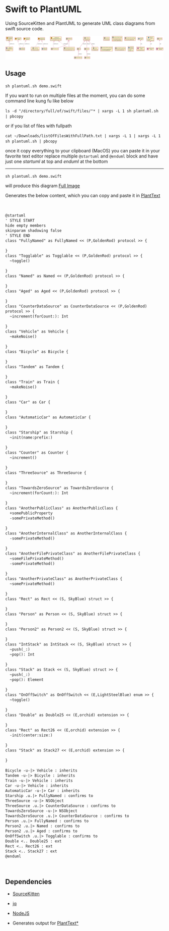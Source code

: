 # Swift to PlantUML

Using SourceKitten and PlantUML to generate UML class diagrams from swift source code.


![Class diagram output without relationship](screenshot.png)

## Usage


`sh plantuml.sh demo.swift`

If you want to run on multiple files at the moment, you can do some command line kung fu like below

`ls -d "/directory/full/of/swift/files/"* | xargs -L 1 sh plantuml.sh  | pbcopy`

or if you list of files with fullpath

`cat ~/Downloads/listOfFilesWithFullPath.txt | xargs -L 1 | xargs -L 1 sh plantuml.sh | pbcopy`

once it copy everything to your clipboard (MacOS) you can paste it in your favorite text editor replace multiple `@startuml` and `@enduml` block and have just one _startuml_ at top and _enduml_ at the bottom

---

`sh plantuml.sh demo.swift`

will produce this diagram [Full Image](http://www.plantuml.com/plantuml/svg/dLRRQXiz4BxVfn2v-RtyYIyCRM498KxYb4BgcAmfj3T5rewzgdLO96qJzz1dxwu6sR8N7z8RCuTllj6CHhDEhgsZnjLI9F-HVFhvOTJy3f-cISaB820hjo8Iv0oCJUoIgueQAeajQQ6VkLgGEHKMrg6ZyLt21BMMdDtNGgp6L49nHgWb6vLSNfBUvFoz5WMe9rsaf3BQQQO5kReYFvFaTw2OwiL2q9a0px3MZX4GyiUrMEYb4TdcAAyynN016DSAfuVTwbevC7VKqLpNXc4H7Ui9nN3534XGhZVNnXDaQKO-A1Tb-mGbPm9pe0mOBEaInfhRxMRSSBOAS9HXk_DK5I2z6yLjhw5SeREL3YMwfGRhfcQxgRNJaZhE0c1js4NcZXfRyigZWX8QmrrFKGbPPM3ENxAqs_-uwxljZE7JqW145nNfEpFvJ4rXlu3H4RfZFVtcXagx4ioadecc-DRc6RjcJ_c_rHBGE36w0kDMZVN2Mmt_JXry15VgefTsKpHvmIWgeYGT1wOvaV2UYm3QuUpwi24jRV34rATct9Ujc-amtHCmv-DRmJ_1_9paozMDg24brfcQkTq7FG5ZDOuzYg-A6qI1WnCZctl97MLB7ngK_R5OU5NRilSrIxsigrvdu3QK_yet4Y1XY_DHFSxd-JDthFJCaUxvH-SFV54s1G08p0AgbeVMzPskm-97SV2689CshEH5m_3YG5ck5TBikTp1smDXEEj-ZJ1G3anc-G_8qltT6hmxUeeaBDIB-kBNrNeRPuIh4WntDi6LIj0Vq94Vj-hUy5jgzZkZFHfGZHGZrZkqN_SRR_HXpWZJQiwDjCJf9Dw0I3JE7sVVW3aI-v2c-s7ROUjko0vd1t4QCxwfOzM4buUmuuZXeWE8Xnf1wxyaEqYSM7BPxs-6Dsj79Mb7ihM7sKIh7orl3aE6zcjGHIr5alm5)

Generates the below content, which you can copy and paste it in [PlantText](https://www.planttext.com/api/plantuml/png/d5RDRjim3BxxAOHUbc1D3W6s0KPHD6tJeK2N1dKmOBiCYip4McJ9aEIrsT-BxR17sYjCbkn4jfV4tIMWo8yVJOgaykVNx-12QInrdhBW1Ohc7-ucvdVyC0yI6WE2DDCRb4Aw0Aa2jQOymnAdI2Ku5e-Khz0ICmLRrydqEY0CAuLERdB6DbESGdo2i4Ax8pexGxtPwLl1Ok0F8kwZJ0ejY63e_1nz2u8V5SLSh5OCBnXOXktf6052FtM1XLxV8zjzoZE_Ohmg_GgXkzkLoBa6UOqrZaGkYKkYfUsG3EL4GWfSzvP2MeAm7w9Rhhrexo6Xf2nKAJld5AzXAgYg5-EIaaq5B-LwvJ6F8NLbjsBTAZ7bpbX8Xm9TOUdonh9Ur5oB56jAAe2lg24ZqvugePb5LOUgC5JtkBdDC9Emf4zXlrr_l-hDSlhmUI81l8lopesUVCGoLXz12X_Tr7Q_kJ4NEW4vonVC95_eN3rQQalvKeaKd78cHGPIRunsOBMIVi4Qte5EH5pBhUIwBMh0CMi5gHbic6w4DvHLe1Pdq-OAKj1wbYrrruZxelqxqdww1o3Q-XU27S7e54NhpINBeO-KbhbHDmPwPbQWS6tln6VvZJp7KKTFSo-cuSdQkbQ7WxucyInNIUzJsBUoo7gjXjjH_Y_VXDcczZZl-Vro6JrIJHBBx9qj_-JqZguIam00Sr60v-cXTNqjychnEt7qgcGIafYtoJ0yQU2AcdjebArskQFNXzrCvzarGg0OWb3Hhr1R8urgZTuS_OgWMgY3VF3zVBkDGqIvwLIgLL2kL6UlqBxTRjMzxiM6t6kixL67AYGFiTsXmtnehDx3728Y-9BAL24j0dy3Eg9fTB_uN0nCpUPesWzRWwsr8LkSBKGtvd8OZsHJJPw37KVOnxuEy9lQWNP_IUf8rx7eR3ZSDMzOj4hWzetHbxtfjEKW6dNLP4v_0Jmk_fa5Vm400F__0m00)

```


@startuml
' STYLE START
hide empty members
skinparam shadowing false
' STYLE END
class "FullyNamed" as FullyNamed << (P,GoldenRod) protocol >> {

}
class "Togglable" as Togglable << (P,GoldenRod) protocol >> {
  ~toggle()

}
class "Named" as Named << (P,GoldenRod) protocol >> {

}
class "Aged" as Aged << (P,GoldenRod) protocol >> {

}
class "CounterDataSource" as CounterDataSource << (P,GoldenRod) protocol >> {
  ~increment(forCount:): Int

}
class "Vehicle" as Vehicle {
  ~makeNoise()

}
class "Bicycle" as Bicycle {

}
class "Tandem" as Tandem {

}
class "Train" as Train {
  ~makeNoise()

}
class "Car" as Car {

}
class "AutomaticCar" as AutomaticCar {

}
class "Starship" as Starship {
  ~init(name:prefix:)

}
class "Counter" as Counter {
  ~increment()

}
class "ThreeSource" as ThreeSource {

}
class "TowardsZeroSource" as TowardsZeroSource {
  ~increment(forCount:): Int

}
class "AnotherPublicClass" as AnotherPublicClass {
  +somePublicProperty
  -somePrivateMethod()

}
class "AnotherInternalClass" as AnotherInternalClass {
  -somePrivateMethod()

}
class "AnotherFilePrivateClass" as AnotherFilePrivateClass {
  ~someFilePrivateMethod()
  -somePrivateMethod()

}
class "AnotherPrivateClass" as AnotherPrivateClass {
  ~somePrivateMethod()

}
class "Rect" as Rect << (S, SkyBlue) struct >> {

}
class "Person" as Person << (S, SkyBlue) struct >> {

}
class "Person2" as Person2 << (S, SkyBlue) struct >> {

}
class "IntStack" as IntStack << (S, SkyBlue) struct >> {
  ~push(_:)
  ~pop(): Int

}
class "Stack" as Stack << (S, SkyBlue) struct >> {
  ~push(_:)
  ~pop(): Element

}
class "OnOffSwitch" as OnOffSwitch << (E,LightSteelBlue) enum >> {
  ~toggle()

}
class "Double" as Double25 << (E,orchid) extension >> {

}
class "Rect" as Rect26 << (E,orchid) extension >> {
  -init(center:size:)

}
class "Stack" as Stack27 << (E,orchid) extension >> {

}

Bicycle -u-|> Vehicle : inherits
Tandem -u-|> Bicycle : inherits
Train -u-|> Vehicle : inherits
Car -u-|> Vehicle : inherits
AutomaticCar -u-|> Car : inherits
Starship .u.|> FullyNamed : confirms to
ThreeSource -u-|> NSObject 
ThreeSource .u.|> CounterDataSource : confirms to
TowardsZeroSource -u-|> NSObject 
TowardsZeroSource .u.|> CounterDataSource : confirms to
Person .u.|> FullyNamed : confirms to
Person2 .u.|> Named : confirms to
Person2 .u.|> Aged : confirms to
OnOffSwitch .u.|> Togglable : confirms to
Double <.. Double25 : ext
Rect <.. Rect26 : ext
Stack <.. Stack27 : ext
@enduml



```

## Dependencies


* [SourceKitten](https://github.com/jpsim/SourceKitten)
* [jq](https://github.com/stedolan/jq)
* [NodeJS](https://nodejs.org/en/)


* Generates output for [PlantText*](https://www.planttext.com/)
